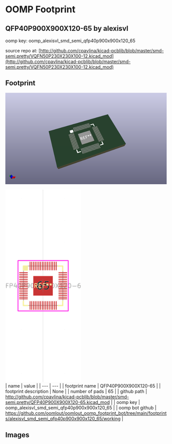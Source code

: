 # OOMP Footprint  
## QFP40P900X900X120-65  by alexisvl  
  
oomp key: oomp_alexisvl_smd_semi_qfp40p900x900x120_65  
  
source repo at: [http://github.com/cpavlina/kicad-pcblib/blob/master/smd-semi.pretty/VQFN50P230X230X100-12.kicad_mod](http://github.com/cpavlina/kicad-pcblib/blob/master/smd-semi.pretty/VQFN50P230X230X100-12.kicad_mod)  
## Footprint  
  
[![working_kicad_pcb_3d.png](working_kicad_pcb_3d_600.png)](working_kicad_pcb_3d.png)  
  
[![working.png](working_600.png)](working.png)  
| name | value | 
| --- | --- | 
| footprint name | QFP40P900X900X120-65 | 
| footprint description | None | 
| number of pads | 65 | 
| github path | http://github.com/cpavlina/kicad-pcblib/blob/master/smd-semi.pretty/QFP40P900X900X120-65.kicad_mod | 
| oomp key | oomp_alexisvl_smd_semi_qfp40p900x900x120_65 | 
| oomp bot github | https://github.com/oomlout/oomlout_oomp_footprint_bot/tree/main/footprints/alexisvl_smd_semi_qfp40p900x900x120_65/working | 
## Images  
